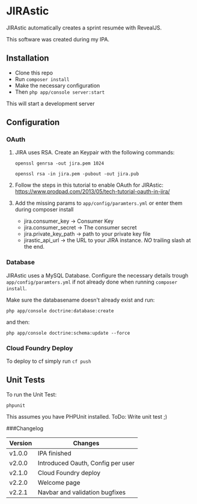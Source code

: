 # JIRAstic
JIRAstic automatically creates a sprint resumée with RevealJS.

This software was created during my IPA.

## Installation

- Clone this repo
- Run ``composer install``
- Make the necessary configuration
- Then ```php app/console server:start```

This will start a development server

## Configuration

### OAuth

1. JIRA uses RSA. Create an Keypair with the following commands:

     ```openssl genrsa -out jira.pem 1024```

     ```openssl rsa -in jira.pem -pubout -out jira.pub```

2. Follow the steps in this tutorial to enable OAuth for JIRAstic: https://www.prodpad.com/2013/05/tech-tutorial-oauth-in-jira/

3. Add the missing params to ``app/config/paramters.yml`` or enter them during composer install
    * jira.consumer_key -> Consumer Key
    * jira.consumer_secret -> The consumer secret
    * jira.private_key_path -> path to your private key file
    * jirastic_api_url -> the URL to your JIRA instance. *NO* trailing slash at the end.

### Database

JIRAstic uses a MySQL Database. Configure the necessary details trough ```app/config/paramters.yml``` if not already done when running ```composer install```.

Make sure the databasename doesn't already exist and run:

```php app/console doctrine:database:create```

and then: 

```php app/console doctrine:schema:update --force```

### Cloud Foundry Deploy

To deploy to cf simply run ```cf push```

## Unit Tests

To run the Unit Test:

```phpunit ```

This assumes you have PHPUnit installed.
ToDo: Write unit test ;)

###Changelog

| Version  | Changes |
| -------- | ------- |
| v1.0.0  | IPA finished  |
| v2.0.0  | Introduced Oauth, Config per user |
| v2.1.0  | Cloud Foundry deploy |
| v2.2.0  | Welcome page |
| v2.2.1  | Navbar and validation bugfixes |
